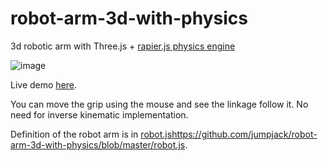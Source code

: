# robot-arm-3d-with-physics

3d robotic arm with Three.js + [rapier.js physics engine](https://rapier.rs/docs/user_guides/javascript/getting_started_js/)

![image](https://github.com/jumpjack/robot-arm-3d-with-physics/assets/1620953/0d7191ae-c2b9-48e7-9c67-666c64cf943c)


Live demo [here](https://jumpjack.github.io/robot-arm-3d-with-physics).

You can move the grip using the mouse and see the linkage follow it. No need for inverse kinematic implementation.

Definition of the robot arm is in [robot.js](https://github.com/jumpjack/robot-arm-3d-with-physics/blob/master/robot.js)https://github.com/jumpjack/robot-arm-3d-with-physics/blob/master/robot.js.
